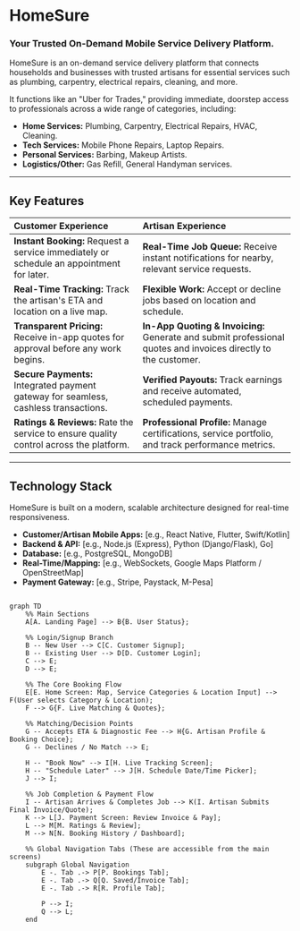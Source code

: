 # HomeSure 
### Your Trusted On-Demand Mobile Service Delivery Platform.
HomeSure is an on-demand service delivery platform that connects households and businesses with trusted artisans for essential services such as plumbing, carpentry, electrical repairs, cleaning, and more.

It functions like an "Uber for Trades," providing immediate, doorstep access to professionals across a wide range of categories, including:

* **Home Services:** Plumbing, Carpentry, Electrical Repairs, HVAC, Cleaning.
* **Tech Services:** Mobile Phone Repairs, Laptop Repairs.
* **Personal Services:** Barbing, Makeup Artists.
* **Logistics/Other:** Gas Refill, General Handyman services.

---

## Key Features

| Customer Experience | Artisan Experience |
| :--- | :--- |
| **Instant Booking:** Request a service immediately or schedule an appointment for later. | **Real-Time Job Queue:** Receive instant notifications for nearby, relevant service requests. |
| **Real-Time Tracking:** Track the artisan's ETA and location on a live map. | **Flexible Work:** Accept or decline jobs based on location and schedule. |
| **Transparent Pricing:** Receive in-app quotes for approval before any work begins. | **In-App Quoting & Invoicing:** Generate and submit professional quotes and invoices directly to the customer. |
| **Secure Payments:** Integrated payment gateway for seamless, cashless transactions. | **Verified Payouts:** Track earnings and receive automated, scheduled payments. |
| **Ratings & Reviews:** Rate the service to ensure quality control across the platform. | **Professional Profile:** Manage certifications, service portfolio, and track performance metrics. |

---

## Technology Stack

HomeSure is built on a modern, scalable architecture designed for real-time responsiveness.

* **Customer/Artisan Mobile Apps:** [e.g., React Native, Flutter, Swift/Kotlin]
* **Backend & API:** [e.g., Node.js (Express), Python (Django/Flask), Go]
* **Database:** [e.g., PostgreSQL, MongoDB]
* **Real-Time/Mapping:** [e.g., WebSockets, Google Maps Platform / OpenStreetMap]
* **Payment Gateway:** [e.g., Stripe, Paystack, M-Pesa]

```mermaid

graph TD
    %% Main Sections
    A[A. Landing Page] --> B{B. User Status};

    %% Login/Signup Branch
    B -- New User --> C[C. Customer Signup];
    B -- Existing User --> D[D. Customer Login];
    C --> E;
    D --> E;
    
    %% The Core Booking Flow
    E[E. Home Screen: Map, Service Categories & Location Input] --> F(User selects Category & Location);
    F --> G{F. Live Matching & Quotes};
    
    %% Matching/Decision Points
    G -- Accepts ETA & Diagnostic Fee --> H{G. Artisan Profile & Booking Choice};
    G -- Declines / No Match --> E; 
    
    H -- "Book Now" --> I[H. Live Tracking Screen];
    H -- "Schedule Later" --> J[H. Schedule Date/Time Picker];
    J --> I;

    %% Job Completion & Payment Flow
    I -- Artisan Arrives & Completes Job --> K(I. Artisan Submits Final Invoice/Quote);
    K --> L[J. Payment Screen: Review Invoice & Pay];
    L --> M[M. Ratings & Review];
    M --> N[N. Booking History / Dashboard];

    %% Global Navigation Tabs (These are accessible from the main screens)
    subgraph Global Navigation
        E -. Tab .-> P[P. Bookings Tab];
        E -. Tab .-> Q[Q. Saved/Invoice Tab];
        E -. Tab .-> R[R. Profile Tab];
        
        P --> I;
        Q --> L;
    end
```
